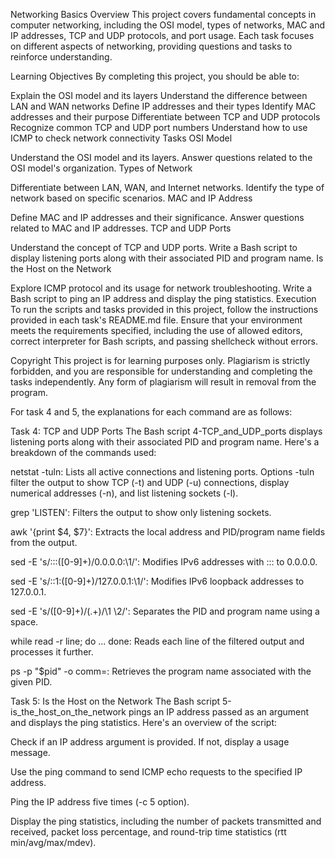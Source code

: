Networking Basics
Overview
This project covers fundamental concepts in computer networking, including the OSI model, types of networks, MAC and IP addresses, TCP and UDP protocols, and port usage. Each task focuses on different aspects of networking, providing questions and tasks to reinforce understanding.

Learning Objectives
By completing this project, you should be able to:

Explain the OSI model and its layers
Understand the difference between LAN and WAN networks
Define IP addresses and their types
Identify MAC addresses and their purpose
Differentiate between TCP and UDP protocols
Recognize common TCP and UDP port numbers
Understand how to use ICMP to check network connectivity
Tasks
OSI Model

Understand the OSI model and its layers.
Answer questions related to the OSI model's organization.
Types of Network

Differentiate between LAN, WAN, and Internet networks.
Identify the type of network based on specific scenarios.
MAC and IP Address

Define MAC and IP addresses and their significance.
Answer questions related to MAC and IP addresses.
TCP and UDP Ports

Understand the concept of TCP and UDP ports.
Write a Bash script to display listening ports along with their associated PID and program name.
Is the Host on the Network

Explore ICMP protocol and its usage for network troubleshooting.
Write a Bash script to ping an IP address and display the ping statistics.
Execution
To run the scripts and tasks provided in this project, follow the instructions provided in each task's README.md file. Ensure that your environment meets the requirements specified, including the use of allowed editors, correct interpreter for Bash scripts, and passing shellcheck without errors.

Copyright
This project is for learning purposes only. Plagiarism is strictly forbidden, and you are responsible for understanding and completing the tasks independently. Any form of plagiarism will result in removal from the program.

For task 4 and 5, the explanations for each command are as follows:

Task 4: TCP and UDP Ports
The Bash script 4-TCP_and_UDP_ports displays listening ports along with their associated PID and program name. Here's a breakdown of the commands used:

netstat -tuln: Lists all active connections and listening ports. Options -tuln filter the output to show TCP (-t) and UDP (-u) connections, display numerical addresses (-n), and list listening sockets (-l).

grep 'LISTEN': Filters the output to show only listening sockets.

awk '{print $4, $7}': Extracts the local address and PID/program name fields from the output.

sed -E 's/:::([0-9]+)/0.0.0.0:\1/': Modifies IPv6 addresses with ::: to 0.0.0.0.

sed -E 's/::1:([0-9]+)/127.0.0.1:\1/': Modifies IPv6 loopback addresses to 127.0.0.1.

sed -E 's/([0-9]+)\/(.+)/\1 \2/': Separates the PID and program name using a space.

while read -r line; do ... done: Reads each line of the filtered output and processes it further.

ps -p "$pid" -o comm=: Retrieves the program name associated with the given PID.

Task 5: Is the Host on the Network
The Bash script 5-is_the_host_on_the_network pings an IP address passed as an argument and displays the ping statistics. Here's an overview of the script:

Check if an IP address argument is provided. If not, display a usage message.

Use the ping command to send ICMP echo requests to the specified IP address.

Ping the IP address five times (-c 5 option).

Display the ping statistics, including the number of packets transmitted and received, packet loss percentage, and round-trip time statistics (rtt min/avg/max/mdev).

